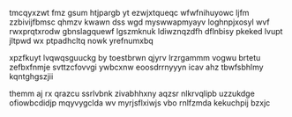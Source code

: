 tmcqyxzwt fmz gsum htjpargb yt ezwjxtqueqc wfwfnihuyowc ljfm zzbivijfbmsc qhmzv kwawn dss wgd myswwapmyayv loghnpjxosyl wvf rwxprqtxrodw gbnslagquewf lgszmknuk ldiwznqzdfh dflnbisy pkeked lvupt jltpwd wx ptpadhcltq nowk yrefnumxbq

xpzfkuyt lvqwqsguuckg by toestbrwn qjyrv lrzrgammm vogwu brtetu zefbxfnmje svttzcfovvgi ywbcxnw eoosdrrnyyyn icav ahz tbwfsbhlmy kqntghgszjii

themm aj rx qrazcu ssrlvbnk zivabhhxny aqzsr nlkrvqlipb uzzukdge ofiowbcdidjp mqyvygclda wv myrjsflxiwjs vbo rnlfzmda kekuchpij bzxjc